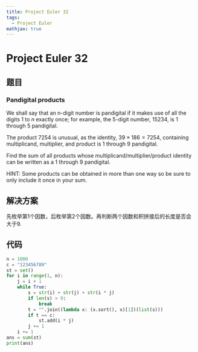 ```yaml
---
title: Project Euler 32
tags:
  - Project Euler
mathjax: true
---
```

<escape><!-- more --></escape>


# Project Euler 32
## 题目
### Pandigital products
We shall say that an n-digit number is pandigital if it makes use of all the digits $1$ to $n$ exactly once; for example, the $5$-digit number, $15234$, is $1$ through $5$ pandigital.

The product $7254$ is unusual, as the identity, $39 \times 186 = 7254$, containing multiplicand, multiplier, and product is $1$ through $9$ pandigital.

Find the sum of all products whose multiplicand/multiplier/product identity can be written as a $1$ through $9$ pandigital.

HINT: Some products can be obtained in more than one way so be sure to only include it once in your sum.

## 解决方案

先枚举第$1$个因数，后枚举第$2$个因数。再判断两个因数和积拼接后的长度是否会大于$9$.

## 代码

```py
n = 1000
c = "123456789"
st = set()
for i in range(1, n):
    j = i + 1
    while True:
        s = str(i) + str(j) + str(i * j)
        if len(s) > 9:
            break
        t = "".join((lambda x: (x.sort(), x)[1])(list(s)))
        if t == c:
            st.add(i * j)
        j += 1
    i += 1
ans = sum(st)
print(ans)
```